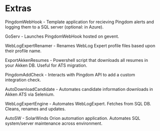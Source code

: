 # Extras

PingdomWebHook - Template application for recieving Pingdom alerts and logging them to a SQL server (optional: in Azure).  

GoServ - Launches PingdomWebHook hosted on gevent. 

WebLogExpertRenamer - Renames WebLog Expert profile files based upon their profile name.

ExportAkkenResumes - Powershell script that downloads all resumes in your Akken DB. Useful for ATS migration.

PingdomAddCheck - Interacts with Pingdom API to add a custom integration check.

AutoDownloadCandidate - Automates candidate information downloads in Akken ATS via Selenium.

WebLogExpertEngine - Automates WebLogExpert. Fetches from SQL DB. Cleans, renames and updates.

AutoSW - SolarWinds Orion automation application. Automates SQL system/server maintenance across environment.  
